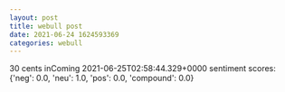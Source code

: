 ```yaml
--- 
layout: post 
title: webull post 
date: 2021-06-24 1624593369 
categories: webull 
--- 
```

30 cents inComing	2021-06-25T02:58:44.329+0000
sentiment scores: {'neg': 0.0, 'neu': 1.0, 'pos': 0.0, 'compound': 0.0}